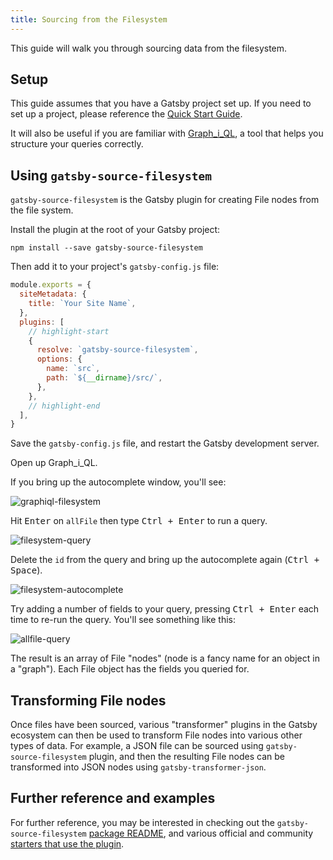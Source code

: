 ```yaml
---
title: Sourcing from the Filesystem
---
```


This guide will walk you through sourcing data from the filesystem.

## Setup

This guide assumes that you have a Gatsby project set up. If you need to set up a project, please reference the [Quick Start Guide](https://github.com/gatsbyjs/gatsby/tree/master/docs).

It will also be useful if you are familiar with [Graph_i_QL](/docs/introducing-graphiql/), a tool that helps you structure your queries correctly.

## Using `gatsby-source-filesystem`

`gatsby-source-filesystem` is the Gatsby plugin for creating File nodes from the file system.

Install the plugin at the root of your Gatsby project:

```shell
npm install --save gatsby-source-filesystem
```

Then add it to your project's `gatsby-config.js` file:

```javascript:title=gatsby-config.js
module.exports = {
  siteMetadata: {
    title: `Your Site Name`,
  },
  plugins: [
    // highlight-start
    {
      resolve: `gatsby-source-filesystem`,
      options: {
        name: `src`,
        path: `${__dirname}/src/`,
      },
    },
    // highlight-end
  ],
}
```

Save the `gatsby-config.js` file, and restart the Gatsby development server.

Open up Graph_i_QL.

If you bring up the autocomplete window, you'll see:

![graphiql-filesystem](images/graphiql-filesystem.png)

Hit <kbd>Enter</kbd> on `allFile` then type <kbd>Ctrl + Enter</kbd> to run a
query.

![filesystem-query](images/filesystem-query.png)

Delete the `id` from the query and bring up the autocomplete again (<kbd>Ctrl +
Space</kbd>).

![filesystem-autocomplete](images/filesystem-autocomplete.png)

Try adding a number of fields to your query, pressing <kbd>Ctrl + Enter</kbd>
each time to re-run the query. You'll see something like this:

![allfile-query](images/allfile-query.png)

The result is an array of File "nodes" (node is a fancy name for an object in a
"graph"). Each File object has the fields you queried for.

## Transforming File nodes

Once files have been sourced, various "transformer" plugins in the Gatsby ecosystem can then be used to transform File nodes into various other types of data. For example, a JSON file can be sourced using `gatsby-source-filesystem` plugin, and then the resulting File nodes can be transformed into JSON nodes using `gatsby-transformer-json`.

## Further reference and examples

For further reference, you may be interested in checking out the `gatsby-source-filesystem` [package README](https://www.gatsbyjs.org/packages/gatsby-source-filesystem/), and various official and community [starters that use the plugin](/starters/?d=gatsby-source-filesystem).
